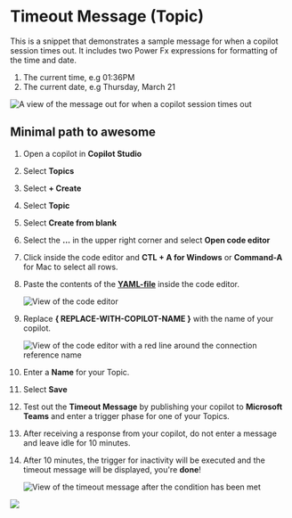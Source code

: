 # Timeout Message (Topic)

This is a snippet that demonstrates a sample message for when a copilot session times out. It includes two Power Fx expressions for formatting of the time and date.

1. The current time, e.g 01:36PM
1. The current date, e.g Thursday, March 21

![A view of the message out for when a copilot session times out](./assets/timeout-message-node.jpg)

## Minimal path to awesome

1. Open a copilot in **Copilot Studio**
1. Select **Topics**
1. Select **+ Create**
1. Select **Topic**
1. Select **Create from blank**
1. Select the **...** in the upper right corner and select **Open code editor**
1. Click inside the code editor and **CTL + A for Windows** or **Command-A** for Mac to select all rows.
1. Paste the contents of the **[YAML-file](./source/timeout-message.yaml)** inside the code editor.

    ![View of the code editor](./assets/code-editor-copied-YAML.jpg)

1. Replace **{ REPLACE-WITH-COPILOT-NAME }** with the name of your copilot.

    ![View of the code editor with a red line around the connection reference name](./assets/code-editor-with-copilot-name.jpg)

1. Enter a **Name** for your Topic.
1. Select **Save**
1. Test out the **Timeout Message** by publishing your copilot to **Microsoft Teams** and enter a trigger phase for one of your Topics.
1. After receiving a response from your copilot, do not enter a message and leave idle for 10 minutes.
1. After 10 minutes, the trigger for inactivity will be executed and the timeout message will be displayed, you're **done**!

    ![View of the timeout message after the condition has been met](./assets/timeout-message-output-in-Microsoft-Teams.jpg)

<img src="https://m365-visitor-stats.azurewebsites.net/powerplatform-snippets/copilot-studio/timeout-message-topic" aria-hidden="true" />
